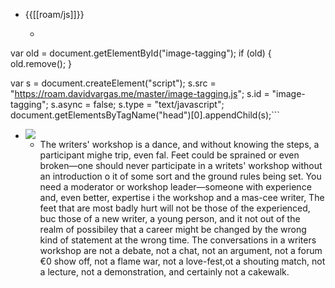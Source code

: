 - {{[[roam/js]]}}
    - ```javascript
var old = document.getElementById("image-tagging");
if (old) {
  old.remove();
}

var s = document.createElement("script");
s.src = "https://roam.davidvargas.me/master/image-tagging.js";
s.id = "image-tagging";
s.async = false;
s.type = "text/javascript";
document.getElementsByTagName("head")[0].appendChild(s);```
- ![](https://firebasestorage.googleapis.com/v0/b/firescript-577a2.appspot.com/o/imgs%2Fapp%2FRoamCN%2F720FAaFepL.png?alt=media&token=5a66c9c2-9c8f-4f49-a2dd-b821b110531d)
    - The writers' workshop is a dance, and without knowing the steps, a participant mighe trip, even fal. Feet could be sprained or even broken—one should never participate in a writets' workshop without an introduction o it of some sort and the ground rules being set. You need a moderator or workshop leader—someone with experience and, even better, expertise i the workshop and a mas-cee writer, The feet that are most badly hurt will not be those of the experienced,
buc those of a new writer, a young person, and it not out of the realm of possibiley that a career might be changed by the wrong kind of statement at the wrong time. The conversations in a writers workshop are not a debate, not a chat, not an argument, not a forum €0 show off, not a flame war, not a love-fest,ot a shouting match, not a lecture, not a demonstration, and certainly not a cakewalk.

